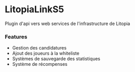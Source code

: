 # LitopiaLinkS5
Plugin d'api vers web services de l'infrastructure de Litopia

### Features
* Gestion des candidatures
* Ajout des joueurs à la whiteliste
* Systèmes de sauvegarde des statistiques
* Système de récompenses
